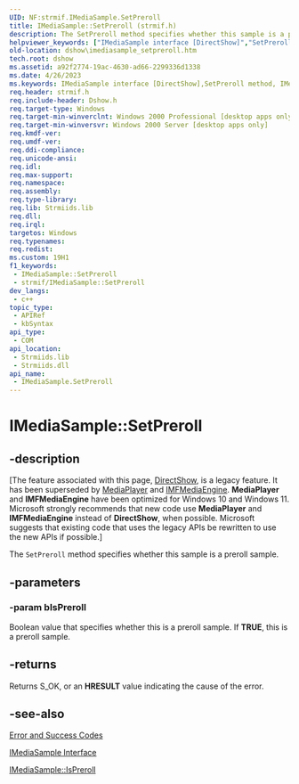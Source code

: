 ```yaml
---
UID: NF:strmif.IMediaSample.SetPreroll
title: IMediaSample::SetPreroll (strmif.h)
description: The SetPreroll method specifies whether this sample is a preroll sample.
helpviewer_keywords: ["IMediaSample interface [DirectShow]","SetPreroll method","IMediaSample.SetPreroll","IMediaSample::SetPreroll","IMediaSampleSetPreroll","SetPreroll","SetPreroll method [DirectShow]","SetPreroll method [DirectShow]","IMediaSample interface","dshow.imediasample_setpreroll","strmif/IMediaSample::SetPreroll"]
old-location: dshow\imediasample_setpreroll.htm
tech.root: dshow
ms.assetid: a92f2774-19ac-4630-ad66-2299336d1338
ms.date: 4/26/2023
ms.keywords: IMediaSample interface [DirectShow],SetPreroll method, IMediaSample.SetPreroll, IMediaSample::SetPreroll, IMediaSampleSetPreroll, SetPreroll, SetPreroll method [DirectShow], SetPreroll method [DirectShow],IMediaSample interface, dshow.imediasample_setpreroll, strmif/IMediaSample::SetPreroll
req.header: strmif.h
req.include-header: Dshow.h
req.target-type: Windows
req.target-min-winverclnt: Windows 2000 Professional [desktop apps only]
req.target-min-winversvr: Windows 2000 Server [desktop apps only]
req.kmdf-ver: 
req.umdf-ver: 
req.ddi-compliance: 
req.unicode-ansi: 
req.idl: 
req.max-support: 
req.namespace: 
req.assembly: 
req.type-library: 
req.lib: Strmiids.lib
req.dll: 
req.irql: 
targetos: Windows
req.typenames: 
req.redist: 
ms.custom: 19H1
f1_keywords:
 - IMediaSample::SetPreroll
 - strmif/IMediaSample::SetPreroll
dev_langs:
 - c++
topic_type:
 - APIRef
 - kbSyntax
api_type:
 - COM
api_location:
 - Strmiids.lib
 - Strmiids.dll
api_name:
 - IMediaSample.SetPreroll
---
```


# IMediaSample::SetPreroll


## -description

\[The feature associated with this page, [DirectShow](/windows/win32/directshow/directshow), is a legacy feature. It has been superseded by [MediaPlayer](/uwp/api/Windows.Media.Playback.MediaPlayer) and [IMFMediaEngine](/windows/win32/api/mfmediaengine/nn-mfmediaengine-imfmediaengine). **MediaPlayer** and **IMFMediaEngine** have been optimized for Windows 10 and Windows 11. Microsoft strongly recommends that new code use **MediaPlayer** and **IMFMediaEngine** instead of **DirectShow**, when possible. Microsoft suggests that existing code that uses the legacy APIs be rewritten to use the new APIs if possible.\]

The <code>SetPreroll</code> method specifies whether this sample is a preroll sample.

## -parameters

### -param bIsPreroll

Boolean value that specifies whether this is a preroll sample. If <b>TRUE</b>, this is a preroll sample.

## -returns

Returns S_OK, or an <b>HRESULT</b> value indicating the cause of the error.

## -see-also

<a href="/windows/desktop/DirectShow/error-and-success-codes">Error and Success Codes</a>



<a href="/windows/desktop/api/strmif/nn-strmif-imediasample">IMediaSample Interface</a>



<a href="/windows/desktop/api/strmif/nf-strmif-imediasample-ispreroll">IMediaSample::IsPreroll</a>